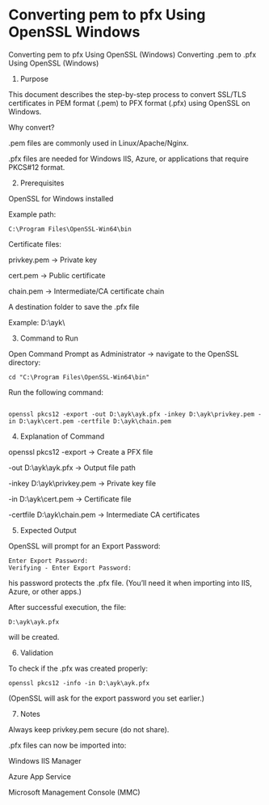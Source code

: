 # Converting pem to pfx Using OpenSSL Windows
Converting pem to pfx Using OpenSSL (Windows)
Converting .pem to .pfx Using OpenSSL (Windows)

 1. Purpose

This document describes the step-by-step process to convert SSL/TLS certificates in PEM format (.pem) to PFX format (.pfx) using OpenSSL on Windows.

 Why convert?

.pem files are commonly used in Linux/Apache/Nginx.

.pfx files are needed for Windows IIS, Azure, or applications that require PKCS#12 format.

 2. Prerequisites

OpenSSL for Windows installed

Example path:


```
C:\Program Files\OpenSSL-Win64\bin
```


Certificate files:

privkey.pem → Private key

cert.pem → Public certificate

chain.pem → Intermediate/CA certificate chain

A destination folder to save the .pfx file

Example: D:\ayk\

3. Command to Run

Open Command Prompt as Administrator → navigate to the OpenSSL directory:
```
cd "C:\Program Files\OpenSSL-Win64\bin"
```

Run the following command:
```

openssl pkcs12 -export -out D:\ayk\ayk.pfx -inkey D:\ayk\privkey.pem -in D:\ayk\cert.pem -certfile D:\ayk\chain.pem
```


4. Explanation of Command

openssl pkcs12 -export → Create a PFX file

-out D:\ayk\ayk.pfx → Output file path

-inkey D:\ayk\privkey.pem → Private key file

-in D:\ayk\cert.pem → Certificate file

-certfile D:\ayk\chain.pem → Intermediate CA certificates

5. Expected Output

OpenSSL will prompt for an Export Password:
```
Enter Export Password:
Verifying - Enter Export Password:
```

his password protects the .pfx file.
(You’ll need it when importing into IIS, Azure, or other apps.)

After successful execution, the file:
```
D:\ayk\ayk.pfx
```
will be created.

6. Validation

To check if the .pfx was created properly:
```
openssl pkcs12 -info -in D:\ayk\ayk.pfx
```
(OpenSSL will ask for the export password you set earlier.)

7. Notes

Always keep privkey.pem secure (do not share).

.pfx files can now be imported into:

Windows IIS Manager

Azure App Service

Microsoft Management Console (MMC)



